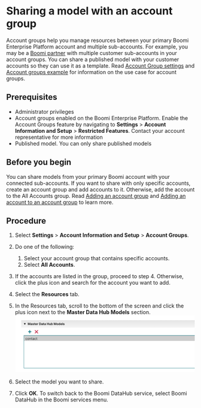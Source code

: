 # Sharing a model with an account group 

<head>
  <meta name="guidename" content="DataHub"/>
  <meta name="context" content="GUID-5b8d8902-4fd8-4497-9d3c-11d7b1990032"/>
</head>


Account groups help you manage resources between your primary Boomi Enterprise Platform account and multiple sub-accounts. For example, you may be a [Boomi partner](https://boomi.com/partners/) with multiple customer sub-accounts in your account groups. You can share a published model with your customer accounts so they can use it as a template. Read [Account Group settings](/docs/Atomsphere/Platform/c-atm-Account_group_management_3997faa4-569c-4092-83ff-b0ff9a3ce161.md) and [Account groups example](/docs/Atomsphere/Platform/c-atm-Account_groups_example_c2e6b5c2-e830-48db-b7d2-ec5a1becf8d2.md) for information on the use case for account groups. 


## Prerequisites

- Administrator privileges
- Account groups enabled on the Boomi Enterprise Platform. Enable the Account Groups feature by navigating to **Settings** > **Account Information and Setup** > **Restricted Features**. Contact your account representative for more information 
- Published model. You can only share published models

## Before you begin

You can share models from your primary Boomi account with your connected sub-accounts. If you want to share with only specific accounts, create an account group and add accounts to it. Otherwise, add the account to the All Accounts group.  Read [Adding an account group](/docs/Atomsphere/Platform/t-atm-Adding_an_account_group_35c1fa9e-473d-4d9e-a50f-057d9b55112d.md) and [Adding an account to an account group](/docs/Atomsphere/Platform/t-atm-Adding_an_account_to_an_account_group_ce258c12-e0b2-4bcd-b2e4-b5fe33c65179.md) to learn more. 


## Procedure

1.  Select **Settings** > **Account Information and Setup** > **Account Groups**. 

2.  Do one of the following:

    1. Select your account group that contains specific accounts. 
    2. Select **All Accounts**.

3. If the accounts are listed in the group, proceed to step 4. Otherwise, click the plus icon and search for the account you want to add. 

4.  Select the **Resources** tab.

5.  In the Resources tab, scroll to the bottom of the screen and click the plus icon next to the **Master Data Hub Models** section.
![Mater Data Hub Models section showing the add and delete button for models.](../Images/Models/img-hub-share_model.png)

7.  Select the model you want to share. 

8.  Click **OK**. To switch back to the Boomi DataHub service, select Boomi DataHub in the Boomi services menu.